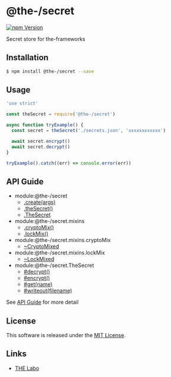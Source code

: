@the-/secret
==========

<!---
This file is generated by the-tmpl. Do not update manually.
--->

<!-- Badge Start -->
<a name="badges"></a>

[![npm Version][bd_npm_shield_url]][bd_npm_url]

[bd_repo_url]: https://github.com/the-labo/the
[bd_travis_url]: http://travis-ci.org/the-labo/the
[bd_travis_shield_url]: http://img.shields.io/travis/the-labo/the.svg?style=flat
[bd_travis_com_url]: http://travis-ci.com/the-labo/the
[bd_travis_com_shield_url]: https://api.travis-ci.com/the-labo/the.svg?token=
[bd_license_url]: https://github.com/the-labo/the/blob/master/LICENSE
[bd_npm_url]: http://www.npmjs.org/package/@the-/secret
[bd_npm_shield_url]: http://img.shields.io/npm/v/@the-/secret.svg?style=flat
[bd_standard_url]: http://standardjs.com/
[bd_standard_shield_url]: https://img.shields.io/badge/code%20style-standard-brightgreen.svg

<!-- Badge End -->


<!-- Description Start -->
<a name="description"></a>

Secret store for the-frameworks

<!-- Description End -->


<!-- Overview Start -->
<a name="overview"></a>




<!-- Overview End -->


<!-- Sections Start -->
<a name="sections"></a>

<!-- Section from "doc/readme/01.Installation.md.hbs" Start -->

<a name="section-doc-readme-01-installation-md"></a>

Installation
-----

```bash
$ npm install @the-/secret --save
```


<!-- Section from "doc/readme/01.Installation.md.hbs" End -->

<!-- Section from "doc/readme/02.Usage.md.hbs" Start -->

<a name="section-doc-readme-02-usage-md"></a>

Usage
---------

```javascript
'use strict'

const theSecret = require('@the-/secret')

async function tryExample() {
  const secret = theSecret('./secrets.json', 'xxxxxxxxxxxx')

  await secret.encrypt()
  await secret.decrypt()
}

tryExample().catch((err) => console.error(err))

```


<!-- Section from "doc/readme/02.Usage.md.hbs" End -->


<!-- Sections Start -->

<a name="api"></a>

## API Guide


- module:@the-/secret
  - [.create(args)](./doc/api/api.md#module_@the-/secret.create)
  - [.theSecret()](./doc/api/api.md#module_@the-/secret.theSecret)
  - [.TheSecret](./doc/api/api.md#module_@the-/secret.TheSecret)
- module:@the-/secret.mixins
  - [.cryptoMix()](./doc/api/api.md#module_@the-/secret.mixins.cryptoMix)
  - [.lockMix()](./doc/api/api.md#module_@the-/secret.mixins.lockMix)
- module:@the-/secret.mixins.cryptoMix
  - [~CryptoMixed](./doc/api/api.md#module_@the-/secret.mixins.cryptoMix~CryptoMixed)
- module:@the-/secret.mixins.lockMix
  - [~LockMixed](./doc/api/api.md#module_@the-/secret.mixins.lockMix~LockMixed)
- module:@the-/secret.TheSecret
  - [#decrypt()](./doc/api/api.md#module_@the-/secret.TheSecret#decrypt)
  - [#encrypt()](./doc/api/api.md#module_@the-/secret.TheSecret#encrypt)
  - [#get(name)](./doc/api/api.md#module_@the-/secret.TheSecret#get)
  - [#writeout(filename)](./doc/api/api.md#module_@the-/secret.TheSecret#writeout)

See [API Guide](./doc/api/api.md) for more detail


<!-- LICENSE Start -->
<a name="license"></a>

License
-------
This software is released under the [MIT License](https://github.com/the-labo/the/blob/master/LICENSE).

<!-- LICENSE End -->


<!-- Links Start -->
<a name="links"></a>

Links
------

+ [THE Labo][the_labo_url]

[the_labo_url]: https://github.com/the-labo

<!-- Links End -->
